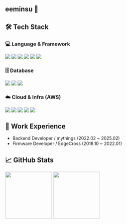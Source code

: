 <h2 align="left">eeminsu 🤟</h2>

## 🛠 Tech Stack
### 💻 Language & Framework
<p>
  <img src="https://img.shields.io/badge/Java-007396?style=flat-square&logo=openjdk&logoColor=white"/>
  <img src="https://img.shields.io/badge/Spring Boot-6DB33F?style=flat-square&logo=springboot&logoColor=white"/>
  <img src="https://img.shields.io/badge/Spring Batch-6DB33F?style=flat-square&logo=spring&logoColor=white"/>
  <img src="https://img.shields.io/badge/JPA-%235A29E4?style=flat-square"/>
  <img src="https://img.shields.io/badge/MyBatis-DB4713?style=flat-square"/>
  <img src="https://img.shields.io/badge/Netty-FF6F00?style=flat-square"/>
</p>

### 🗄️ Database
<p>
  <img src="https://img.shields.io/badge/MySQL-4479A1?style=flat-square&logo=mysql&logoColor=white"/>
  <img src="https://img.shields.io/badge/PostgreSQL-336791?style=flat-square&logo=postgresql&logoColor=white"/>
  <img src="https://img.shields.io/badge/Redis-DC382D?style=flat-square&logo=redis&logoColor=white"/>
</p>

### ☁️ Cloud & Infra (AWS)
<p>
  <img src="https://img.shields.io/badge/EC2-232F3E?style=flat-square&logo=amazonaws&logoColor=white"/>
  <img src="https://img.shields.io/badge/S3-569A31?style=flat-square&logo=amazonaws&logoColor=white"/>
  <img src="https://img.shields.io/badge/OpenSearch-005EB8?style=flat-square&logo=opensearch&logoColor=white"/>
  <img src="https://img.shields.io/badge/SNS-FF9900?style=flat-square&logo=amazonaws&logoColor=white"/>
  <img src="https://img.shields.io/badge/SES-FF9900?style=flat-square&logo=amazonaws&logoColor=white"/>
</p>

## 💼 Work Experience
- Backend Developer / mythings (2022.02 ~ 2025.02)
- Firmware Developer / EdgeCross (2018.10 ~ 2022.01)

## 📈 GitHub Stats

<p align="left">
  <img src="https://github-readme-stats.vercel.app/api?username=eeminsu&show_icons=true&theme=default" height="150"/>
  <img src="https://github-readme-stats.vercel.app/api/top-langs/?username=eeminsu&layout=compact&langs_count=6" height="150"/>
</p>
